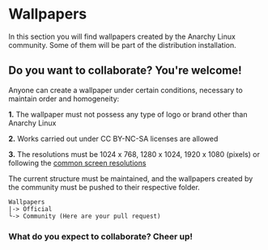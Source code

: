 # Wallpapers

In this section you will find wallpapers created by the Anarchy Linux community. Some of them will be part of the distribution installation.

## Do you want to collaborate? You're welcome!

Anyone can create a wallpaper under certain conditions, necessary to maintain order and homogeneity:

 **1.** The wallpaper must not possess any type of logo or brand other than Anarchy Linux
 
 **2.**  Works carried out under CC BY-NC-SA licenses are allowed
 
 **3.** The resolutions must be 1024 x 768, 1280 x 1024, 1920 x 1080 (pixels) or following the [common screen resolutions](https://en.wikipedia.org/wiki/Display_resolution#Common_display_resolutions)
 
 The current structure must be maintained, and the wallpapers created by the community must be pushed to their respective folder.
 
 ```
 Wallpapers
 |-> Official
 └-> Community (Here are your pull request)
 ```

### What do you expect to collaborate? Cheer up!
